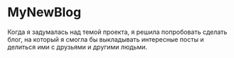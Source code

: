 # MyNewBlog
Когда я задумалась над темой проекта, я решила попробовать сделать блог, на который я смогла бы выкладывать интересные посты
и делиться ими с друзьями и другими людьми. 
